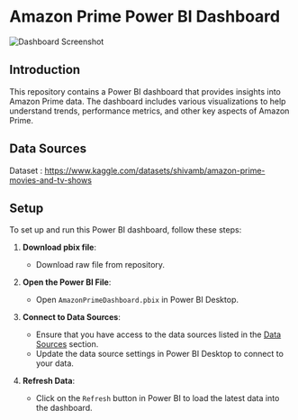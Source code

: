 # Amazon Prime Power BI Dashboard
![Dashboard Screenshot](https://github.com/1505-Riya/test/amazone.png)


## Introduction

This repository contains a Power BI dashboard that provides insights into Amazon Prime data. 
The dashboard includes various visualizations to help understand trends, performance metrics, and other key aspects of Amazon Prime.

## Data Sources
Dataset : https://www.kaggle.com/datasets/shivamb/amazon-prime-movies-and-tv-shows

## Setup

To set up and run this Power BI dashboard, follow these steps:

1. **Download pbix file**:
    - Download raw file from repository.
      
2. **Open the Power BI File**:
    - Open `AmazonPrimeDashboard.pbix` in Power BI Desktop.

3. **Connect to Data Sources**:
    - Ensure that you have access to the data sources listed in the [Data Sources](#data-sources) section.
    - Update the data source settings in Power BI Desktop to connect to your data.

4. **Refresh Data**:
    - Click on the `Refresh` button in Power BI to load the latest data into the dashboard.

